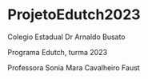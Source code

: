 # ProjetoEdutch2023

Colegio Estadual  Dr Arnaldo Busato

Programa Edutch, turma 2023

Professora Sonia Mara Cavalheiro Faust
